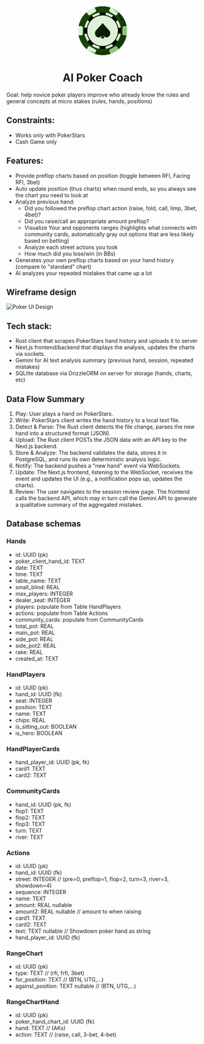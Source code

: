 <div align="center">
  <img src="./RustHandScraper/src/assets/icon_running.png" width="128" height="128" alt="AI Poker Coach">
  <h1>AI Poker Coach</h1>
</div>

Goal: help novice poker players improve who already know the rules and general concepts at micro stakes
(rules, hands, positions)

## Constraints:

- Works only with PokerStars
- Cash Game only

## Features:

- Provide preflop charts based on position (toggle between RFI, Facing RFI, 3bet)
- Auto update position (thus charts) when round ends, so you always see the chart you need to look at
- Analyze previous hand:
  - Did you followed the preflop chart action (raise, fold, call, limp, 3bet, 4bet)?
  - Did you raise/call an appropriate amount preflop?
  - Visualize Your and opponents ranges (highlights what connects with community cards, automatically gray out options that are less likely based on betting)
  - Analyze each street actions you took
  - How much did you lose/win (in BBs)
- Generates your own preflop charts based on your hand history (compare to "standard" chart)
- AI analyzes your repeated mistakes that came up a lot

## Wireframe design

![Poker UI Design](pokeraiUI.png)

## Tech stack:

- Rust client that scrapes PokerStars hand history and uploads it to server
- Next.js frontend/backend that displays the analysis, updates the charts via sockets.
- Gemini for AI text analysis summary (previous hand, session, repeated mistakes)
- SQLlite database via DrizzleORM on server for storage (hands, charts, etc)

## Data Flow Summary

1. Play: User plays a hand on PokerStars.
2. Write: PokerStars client writes the hand history to a local text file.
3. Detect & Parse: The Rust client detects the file change, parses the new hand into a structured format (JSON).
4. Upload: The Rust client POSTs the JSON data with an API key to the Next.js backend.
5. Store & Analyze: The backend validates the data, stores it in PostgreSQL, and runs its own deterministic analysis logic.
6. Notify: The backend pushes a "new hand" event via WebSockets.
7. Update: The Next.js frontend, listening to the WebSocket, receives the event and updates the UI (e.g., a notification pops up, updates the charts).
8. Review: The user navigates to the session review page. The frontend calls the backend API, which may in turn call the Gemini API to generate a qualitative summary of the aggregated mistakes.

## Database schemas

### Hands

- id: UUID (pk)
- poker_client_hand_id: TEXT
- date: TEXT
- time: TEXT
- table_name: TEXT
- small_blind: REAL
- max_players: INTEGER
- dealer_seat: INTEGER
- players: populate from Table HandPlayers
- actions: populate from Table Actions
- community_cards: populate from CommunityCards
- total_pot: REAL
- main_pot: REAL
- side_pot: REAL
- side_pot2: REAL
- rake: REAL
- created_at: TEXT

### HandPlayers

- id: UUID (pk)
- hand_id: UUID (fk)
- seat: INTEGER
- position: TEXT
- name: TEXT
- chips: REAL
- is_sitting_out: BOOLEAN
- is_hero: BOOLEAN

### HandPlayerCards

- hand_player_id: UUID (pk, fk)
- card1: TEXT
- card2: TEXT

### CommunityCards

- hand_id: UUID (pk, fk)
- flop1: TEXT
- flop2: TEXT
- flop3: TEXT
- turn: TEXT
- river: TEXT

### Actions

- id: UUID (pk)
- hand_id: UUID (fk)
- street: INTEGER // (pre=0, preflop=1, flop=2, turn=3, river=3, showdown=4)
- sequence: INTEGER
- name: TEXT
- amount: REAL nullable
- amount2: REAL nullable // amount to when raising
- card1: TEXT
- card2: TEXT
- text: TEXT nullable // Showdown poker hand as string
- hand_player_id: UUID (fk)

### RangeChart

- id: UUID (pk)
- type: TEXT // (rfi, frfi, 3bet)
- for_position: TEXT // (BTN, UTG,...)
- against_position: TEXT nullable // (BTN, UTG,...)

### RangeChartHand

- id: UUID (pk)
- poker_hand_chart_id: UUID (fk)
- hand: TEXT // (AKs)
- action: TEXT // (raise, call, 3-bet, 4-bet)
